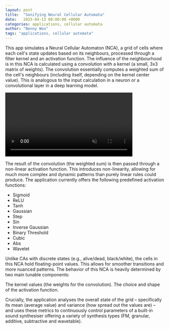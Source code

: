 ```yaml
---
layout: post
title:  "Sonifying Neural Cellular Automata"
date:   2025-04-13 00:00:00 +0000
categories: applications, cellular automata
author: "Benny Woo"
tags: "applications, cellular automata"
---
```


This app simulates a Neural Cellular Automaton (NCA), a grid of cells where each cell's state updates based on its neighbours, processed through a filter kernel and an activation function. The influence of the neighbourhood is in this NCA is calculated using a convolution with a kernel (a small, 3x3 matrix of weights). The convolution essentially computes a weighted sum of the cell's neighbours (including itself, depending on the kernel center value). This is analogous to the input calculation in a neuron or a convolutional layer in a deep learning model.

<video width="80%" loop autoplay muted playsinline>
  <source src="{{ '/assets/videos/neural.mp4' | relative_url }}" type="video/mp4">
  Your browser does not support the video tag.
</video>

The result of the convolution (the weighted sum) is then passed through a non-linear activation function. This introduces non-linearity, allowing for much more complex and dynamic patterns than purely linear rules could produce. The application currently offers the following predefined activation functions:

* Sigmoid
* ReLU
* Tanh
* Gaussian
* Step
* Sin
* Inverse Gaussian
* Binary Threshold
* Cubic
* Abs
* Wavelet

Unlike CAs with discrete states (e.g., alive/dead, black/white), the cells in this NCA hold floating-point values. This allows for smoother transitions and more nuanced patterns. The behavior of this NCA is heavily determined by two main tunable components:

The kernel values (the weights for the convolution).
The choice and shape of the activation function.

Crucially, the application analyses the overall state of the grid – specifically its mean (average value) and variance (how spread out the values are) – and uses these metrics to continuously control parameters of a built-in sound synthesiser offering a variety of synthesis types (FM, granular, additive, subtractive and wavetable).